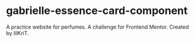 # gabrielle-essence-card-component

A practice website for perfumes. A challenge for Frontend Mentor.
Created by lilKriT.
